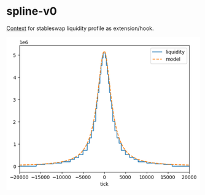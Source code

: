# spline-v0

[Context](https://hackmd.io/efZ49ciWS0OTdOyqD_1RHg) for stableswap liquidity profile as extension/hook.

![Liquidity Profile](assets/profile.png)